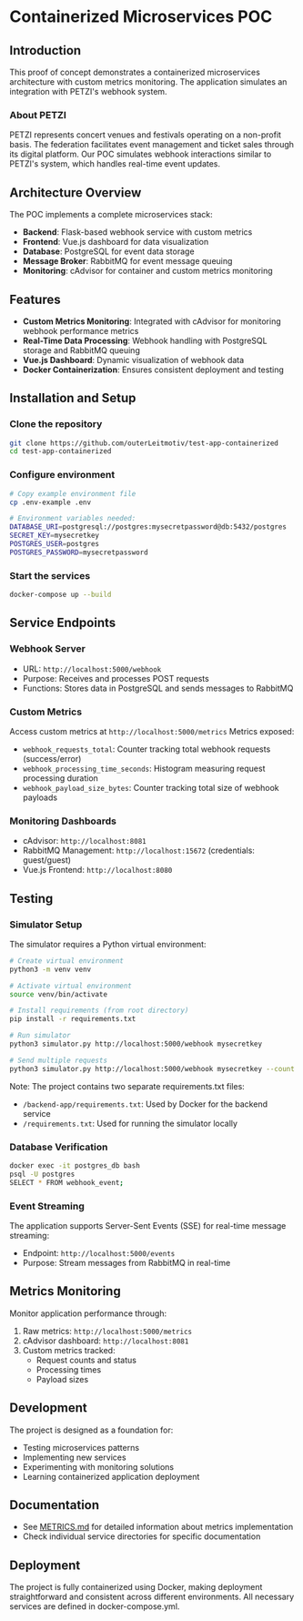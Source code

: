 # Containerized Microservices POC

## Introduction

This proof of concept demonstrates a containerized microservices architecture with custom metrics monitoring. The application simulates an integration with PETZI's webhook system.

### About PETZI

PETZI represents concert venues and festivals operating on a non-profit basis. The federation facilitates event management and ticket sales through its digital platform. Our POC simulates webhook interactions similar to PETZI's system, which handles real-time event updates.

## Architecture Overview

The POC implements a complete microservices stack:

- **Backend**: Flask-based webhook service with custom metrics
- **Frontend**: Vue.js dashboard for data visualization
- **Database**: PostgreSQL for event data storage
- **Message Broker**: RabbitMQ for event message queuing
- **Monitoring**: cAdvisor for container and custom metrics monitoring

## Features

- **Custom Metrics Monitoring**: Integrated with cAdvisor for monitoring webhook performance metrics
- **Real-Time Data Processing**: Webhook handling with PostgreSQL storage and RabbitMQ queuing
- **Vue.js Dashboard**: Dynamic visualization of webhook data
- **Docker Containerization**: Ensures consistent deployment and testing

## Installation and Setup

### Clone the repository

```sh
git clone https://github.com/outerLeitmotiv/test-app-containerized
cd test-app-containerized
```

### Configure environment

```sh
# Copy example environment file
cp .env-example .env

# Environment variables needed:
DATABASE_URI=postgresql://postgres:mysecretpassword@db:5432/postgres
SECRET_KEY=mysecretkey
POSTGRES_USER=postgres
POSTGRES_PASSWORD=mysecretpassword
```

### Start the services

```sh
docker-compose up --build
```

## Service Endpoints

### Webhook Server

- URL: `http://localhost:5000/webhook`
- Purpose: Receives and processes POST requests
- Functions: Stores data in PostgreSQL and sends messages to RabbitMQ

### Custom Metrics

Access custom metrics at `http://localhost:5000/metrics`
Metrics exposed:

- `webhook_requests_total`: Counter tracking total webhook requests (success/error)
- `webhook_processing_time_seconds`: Histogram measuring request processing duration
- `webhook_payload_size_bytes`: Counter tracking total size of webhook payloads

### Monitoring Dashboards

- cAdvisor: `http://localhost:8081`
- RabbitMQ Management: `http://localhost:15672` (credentials: guest/guest)
- Vue.js Frontend: `http://localhost:8080`

## Testing

### Simulator Setup

The simulator requires a Python virtual environment:

```sh
# Create virtual environment
python3 -m venv venv

# Activate virtual environment
source venv/bin/activate

# Install requirements (from root directory)
pip install -r requirements.txt

# Run simulator
python3 simulator.py http://localhost:5000/webhook mysecretkey

# Send multiple requests
python3 simulator.py http://localhost:5000/webhook mysecretkey --count 5
```

Note: The project contains two separate requirements.txt files:

- `/backend-app/requirements.txt`: Used by Docker for the backend service
- `/requirements.txt`: Used for running the simulator locally

### Database Verification

```sh
docker exec -it postgres_db bash
psql -U postgres
SELECT * FROM webhook_event;
```

### Event Streaming

The application supports Server-Sent Events (SSE) for real-time message streaming:

- Endpoint: `http://localhost:5000/events`
- Purpose: Stream messages from RabbitMQ in real-time

## Metrics Monitoring

Monitor application performance through:

1. Raw metrics: `http://localhost:5000/metrics`
2. cAdvisor dashboard: `http://localhost:8081`
3. Custom metrics tracked:
   - Request counts and status
   - Processing times
   - Payload sizes

## Development

The project is designed as a foundation for:

- Testing microservices patterns
- Implementing new services
- Experimenting with monitoring solutions
- Learning containerized application deployment

## Documentation

- See [METRICS.md](METRICS.md) for detailed information about metrics implementation
- Check individual service directories for specific documentation

## Deployment

The project is fully containerized using Docker, making deployment straightforward and consistent across different environments. All necessary services are defined in docker-compose.yml.
